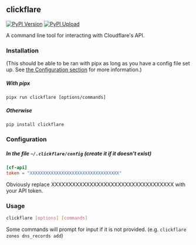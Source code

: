 ## clickflare

[![PyPI Version](https://img.shields.io/pypi/v/clickflare.svg)](https://pypi.org/project/clickflare/)
[![PyPI Upload](https://github.com/IotaSpencer/clickflare/actions/workflows/python-publish.yml/badge.svg)](https://github.com/IotaSpencer/clickflare/actions/workflows/python-publish.yml)

A command line tool for interacting with Cloudflare's API.


### Installation

(This should be able to be ran with pipx as long as you have a config file set up.  See [the Configuration section](#Configuration) for more information.)



##### With pipx

`pipx run clickflare [options/commands]`

##### Otherwise

`pip install clickflare`

### Configuration

##### In the file `~/.clickflare/config` (create it if it doesn't exist)
```toml
[cf-api]
token = "XXXXXXXXXXXXXXXXXXXXXXXXXXXXXXXXXX"
```
Obviously replace XXXXXXXXXXXXXXXXXXXXXXXXXXXXXXXXXXX with your API token.

### Usage

```bash
clickflare [options] [commands]
```

Some commands will prompt for input if it is not provided. (e.g. `clickflare zones dns_records add`)
